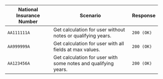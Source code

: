 <table>
    <thead>
        <tr>
            <th>National Insurance Number</th>
            <th>Scenario</th>
            <th>Response</th>
        </tr>
    </thead>
    <tbody>
        <tr>
            <td><code>AA111111A</code></td>
            <td>Get calculation for user without notes or qualifying years.</td>
            <td><code>200 (OK)</code></td>
        </tr>
        <tr>
            <td><code>AA999999A</code></td>
            <td>Get calculation for user with all fields at max values.</td>
            <td><code>200 (OK)</code></td>
        </tr>
        <tr>
            <td><code>AA123456A</code></td>
            <td>Get calculation for user with some notes and qualifying years.</td>
            <td><code>200 (OK)</code></td>
        </tr>
    </tbody>
</table>
